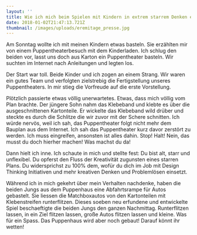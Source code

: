 ```yaml
---
layout: ''
title: Wie ich mich beim Spielen mit Kindern in extrem starrem Denken ertappte
date: 2018-01-02T21:47:13.721Z
thumbnail: /images/uploads/eremitage_presse.jpg
---
```

Am Sonntag wollte ich mit meinen Kindern etwas basteln. Sie erzählten mir von einem Puppentheaterbesuch mit dem Kinderladen. Ich schlug den beiden vor, lasst uns doch aus Karton ein Puppentheater basteln. Wir suchten im Internet nach Anleitungen und legten los. 

Der Start war toll. Beide Kinder und ich zogen an einem Strang. Wir waren ein gutes Team und verfolgten zielstrebig die Fertigstellung unseres Puppentheaters. In mir stieg die Vorfreude auf die erste Vorstellung. 

Plötzlich passierte etwas völlig unerwartetes. Etwas, dass mich völlig vom Plan brachte. Der jüngere Sohn nahm das Klebeband und klebte es über die ausgeschnittenen Kartonteile. Er wickelte das Klebeband wild drüber und steckte es durch die Schlitze die wir zuvor mit der Schere schnitten. Ich würde nervös, weil ich sah, das Puppentheater folgt nicht mehr dem Bauplan aus dem Internet. Ich sah das Puppentheater kurz davor zerstört zu werden. Ich muss eingreifen, ansonsten ist alles dahin. Stop! Halt! Nein, das musst du doch hierher machen! Was machst du da! 

Dann hielt ich inne. Ich schaute in mich und stellte fest: Du bist alt, starr und unflexibel. Du opferst den Fluss der Kreativität zugunsten eines starren Plans. Du widersprichst zu 100% dem, wofür du dich im Job mit Design Thinking Initiativen und mehr kreativen Denken und Problemlösen einsetzt.

Während ich in mich  gekehrt über mein Verhalten nachdenke, haben die beiden Jungs aus dem Puppenhaus eine Abfahrtsrampe für Autos gebastelt. Sie liessen die Matchboxautos von den Kartonteilen mit Klebenstreifen runterflitzen. Dieses soeben neu erfundene und entwickelte Spiel beschaeftigte die beiden Jungs den ganzen Nachmittag. Runterflitzen lassen, in ein Ziel flitzen lassen, große Autos flitzen lassen und kleine. Was für ein Spass. Das Puppenhaus wird aber noch gebaut! Darauf könnt ihr wetten!
